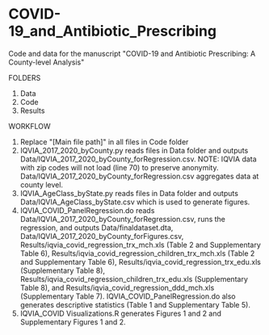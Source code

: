 # COVID-19_and_Antibiotic_Prescribing
Code and data for the manuscript "COVID-19 and Antibiotic Prescribing: A County-level Analysis"

FOLDERS
1. Data
2. Code
3. Results

WORKFLOW
1. Replace "[Main file path]" in all files in Code folder
2. IQVIA_2017_2020_byCounty.py reads files in Data folder and outputs Data/IQVIA_2017_2020_byCounty_forRegression.csv. NOTE: IQVIA data with zip codes will not load (line 70) to preserve anonymity. Data/IQVIA_2017_2020_byCounty_forRegression.csv aggregates data at county level.
3. IQVIA_AgeClass_byState.py reads files in Data folder and outputs Data/IQVIA_AgeClass_byState.csv which is used to generate figures.
4. IQVIA_COVID_PanelRegression.do reads Data/IQVIA_2017_2020_byCounty_forRegression.csv, runs the regression, and outputs Data/finaldataset.dta, Data/IQVIA_2017_2020_byCounty_forFigures.csv, Results/iqvia_covid_regression_trx_mch.xls (Table 2 and Supplementary Table 6), Results/iqvia_covid_regression_children_trx_mch.xls (Table 2 and Supplementary Table 6), Results/iqvia_covid_regression_trx_edu.xls (Supplementary Table 8), Results/iqvia_covid_regression_children_trx_edu.xls (Supplementary Table 8), and Results/iqvia_covid_regression_ddd_mch.xls (Supplementary Table 7). IQVIA_COVID_PanelRegression.do also generates descriptive statistics (Table 1 and Supplementary Table 5).
5. IQVIA_COVID Visualizations.R generates Figures 1 and 2 and Supplementary Figures 1 and 2. 
